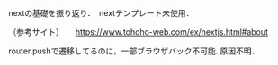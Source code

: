 nextの基礎を振り返り．　nextテンプレート未使用． 

（参考サイト）　　https://www.tohoho-web.com/ex/nextjs.html#about

router.pushで遷移してるのに，一部ブラウザバック不可能. 原因不明．　

